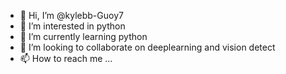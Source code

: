 - 👋 Hi, I’m @kylebb-Guoy7
- 👀 I’m interested in python
- 🌱 I’m currently learning python
- 💞️ I’m looking to collaborate on deeplearning and vision detect
- 📫 How to reach me ...

<!---
kylebb-Guoy7/kylebb-Guoy7 is a ✨ special ✨ repository because its `README.md` (this file) appears on your GitHub profile.
You can click the Preview link to take a look at your changes.
--->
